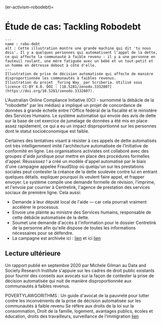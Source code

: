 (er-activism-robodebt)=
# Étude de cas: Tackling Robodebt

```{figure} ../../figures/robo-debt.jpg
---
name : robo-debt
alt : Cette illustration montre une grande machine qui dit 'tu nous dois'. Il y a quelques personnes qui automatisent l'appel de la dette, ce qui affecte la communauté à faible revenu - il y a une personne en fauteuil roulant, une mère fatiguée avec un bébé et un tout-petit et un homme en détresse debout à côté d'elle.
---
Illustration de prise de décision automatisée qui affecte de manière disproportionnée les communautés à faibles revenus.
Illustration du projet _Turing Way_ par Scriberia. Utilisé sous licence CC-BY 4.0. DOI : [10.5281/zenodo.3332807](https://doi.org/10.5281/zenodo.3332807).
```

L'Australian Online Compliance Initiative (OCI - surnommé la débâcle de la "robodette" par les médias) a impliqué un projet de concordance de données à grande échelle entre l'Office fédéral de la fiscalité et le ministère des Services Humains. Le système automatisé qui envoie des avis de dette sur la base de cet exercice de jumelage de données a été mis en place assez rapidement, ce qui a eu un impact disproportionné sur les personnes dont le statut socioéconomique est faible.

Certaines des tentatives visant à résister à ces appels de dette automatisés ont très intelligemment imité l'architecture automatisée de l'Initiative de conformité en ligne. Les organisations activistes ont collaboré avec des groupes d'aide juridique pour mettre en place des procédures formelles d'appel. Réussissez ! a créé un modèle d'appel automatisé par le biais d'une campagne appelée FraudStop où quelqu'un sur les prestations sociales peut contester la créance de la dette soulevée contre lui en entrant quelques détails. expliquer pourquoi ils veulent faire appel, et frapper envoyer. Le système compile une demande formelle de révision, l'imprime, et l'envoie par courrier à Centrelink, l'agence de prestation des services sociaux de première ligne. Cela aussi:

* Demande à leur député local de l'aide — car cela pourrait vraiment accélérer le processus.
* Envoie une plainte au ministre des Services humains, responsable de cette débâcle automatisée de la dette.
* Soumet une demande d'accès à l'information pour le dossier Centrelink de la personne afin qu'elle dispose de toutes les informations nécessaires pour se défendre.
* La campagne est archivée ici : [lien](https://fraudstop.com.au/) et ici [lien](https://www.getup.org.au/campaigns/income-support/chip-in-to-expand-fraudstop/)


## Lecture ultérieure
Un rapport publié en septembre 2020 par Michele Gilman au Data and Society Research Institute s'appuie sur les cadres de droit public existants pour fournir des conseils aux avocats sur la façon de contester la prise de décision automatisée qui nuit de manière disproportionnée aux communautés à faibles revenus.

POVERTYLAWGORITHMS : Un guide d'avocat de la pauvreté pour lutter contre les inconvénients de la prise de décision automatisée sur les communautés à faible revenu Se réfère aux droits de la loi sur la consommation, Droit de la famille, logement, avantages publics, écoles et éducation, droits des travailleurs, surveillance de l’immigration [lien](https://datasociety.net/library/poverty-lawgorithms)
